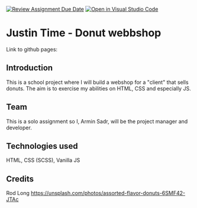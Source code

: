 [![Review Assignment Due Date](https://classroom.github.com/assets/deadline-readme-button-24ddc0f5d75046c5622901739e7c5dd533143b0c8e959d652212380cedb1ea36.svg)](https://classroom.github.com/a/lVSydX1g)
[![Open in Visual Studio Code](https://classroom.github.com/assets/open-in-vscode-718a45dd9cf7e7f842a935f5ebbe5719a5e09af4491e668f4dbf3b35d5cca122.svg)](https://classroom.github.com/online_ide?assignment_repo_id=12915516&assignment_repo_type=AssignmentRepo)

# Justin Time - Donut webbshop
Link to github pages: 

## Introduction

This is a school project where I will build a webshop for a "client"
that sells donuts.
The aim is to exercise my abilities on HTML, CSS and especially JS.


## Team

This is a solo assignment so I, Armin Sadr, will be the project manager and developer.

## Technologies used

HTML, CSS (SCSS), Vanilla JS

## Credits
Rod Long
https://unsplash.com/photos/assorted-flavor-donuts-6SMF42-JTAc